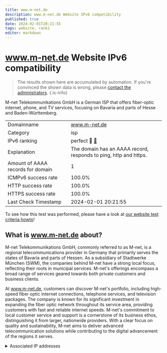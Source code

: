 ```yaml
---
title: www.m-net.de
description: www.m-net.de Website IPv6 compatibility
published: true
date: 2024-02-01T20:21:55
tags: website, rank1
editor: markdown
---
```


# www.m-net.de Website IPv6 compatibility

> The results shown here are accumulated by automation. If you're convinced the shown data is wrong, please [contact the administrators](/howto/chat). 
{.is-info}

M-net Telekommunikations GmbH is a German ISP that offers fiber-optic internet, phone, and TV services, focusing on Bavaria and parts of Hesse and Baden-Württemberg.


|   |   |
| - | - |
| Domainname | www.m-net.de
| Category | isp |
| IPv6 ranking | perfect :1st_place_medal: [🔗](/howto/ranking) |
| Explanation | The domain has an AAAA record, responds to ping, http and https. |
| Amount of AAAA records for domain | 1 |
| ICMPv6 success rate | 100.0%|
| HTTP success rate | 100.0% |
| HTTPS success rate | 100.0% |
| Last Check Timestamp | 2024-02-01 20:21:55 |

To see how this test was performed, please have a look at [our website test criteria howto](/howto/testcriteria/website)!


## What is www.m-net.de about?
M-net Telekommunikations GmbH, commonly referred to as M-net, is a regional telecommunications provider in Germany that primarily serves the states of Bavaria and parts of Hessen. As a subsidiary of Stadtwerke München (SWM), the companies behind M-net have a strong local focus, reflecting their roots in municipal services. M-net's offerings encompass a broad range of services geared towards both private customers and business clients.

At www.m-net.de, customers can discover M-net's portfolio, including high-speed fiber optic internet connections, telephone services, and television packages. The company is known for its significant investment in expanding the fiber optic network throughout its service area, providing customers with fast and reliable internet speeds. M-net's commitment to local customer service and support is a cornerstone of its business ethos, distinguishing it from larger, nationwide providers. With a clear focus on quality and sustainability, M-net aims to deliver advanced telecommunication solutions while contributing to the digital advancement of the regions it serves.



<details>
<summary>Associated IP addresses</summary>

2001:a60:900e:3a:6d5f:d38:27:6567

</details>
